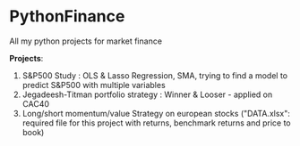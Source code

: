 # PythonFinance

All my python projects for market finance

**Projects**:
1. S&P500 Study : OLS & Lasso Regression, SMA, trying to find a model to predict S&P500 with multiple variables
2. Jegadeesh-Titman portfolio strategy : Winner & Looser - applied on CAC40
3. Long/short momentum/value Strategy on european stocks ("DATA.xlsx": required file for this project with returns, benchmark returns and price to book)
